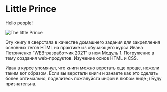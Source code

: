 # Little Prince

Hello people!

![The little Prince](https://akniga.org/uploads/media/topic/2019/03/22/08/preview/070b51e5ee11b9cede14_400x.jpg)

Эту книгу я сверстала в качестве домашнего задания для закрепления основных тегов HTML на практике из обучающего курса
Ивана Петриченко "WEB-разработчик 2021" в нем Модуль 1. Погружение в тему создания web-продуктов. Изучение основ HTML и CSS. 

Иван в курсе упомянул, что книги можно верстать еще проще, нежели таким вот образом.
Если вы верстали книги и занаете как это сделать более оптимально, поделитесь пожалуйста инфой в любом виде ;)
Буду признательна.

